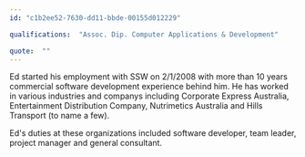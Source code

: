 ```yaml
---
id: "c1b2ee52-7630-dd11-bbde-00155d012229"

qualifications:  "Assoc. Dip. Computer Applications & Development"

quote:  ""
---
```


Ed started his employment with SSW on 2/1/2008 with more than 10 years commercial software development experience behind him. He has worked in various industries and companys including Corporate Express Australia, Entertainment Distribution Company, Nutrimetics Australia and Hills Transport (to name a few).

Ed's duties at these organizations included software developer, team leader, project manager and general consultant.